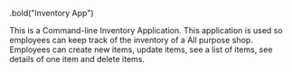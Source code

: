.bold("Inventory App")

This is a Command-line Inventory Application. This application is used so employees can keep track of the inventory of a All purpose shop. Employees can create new items, update items, see a list of items, see details of one item and delete items.
